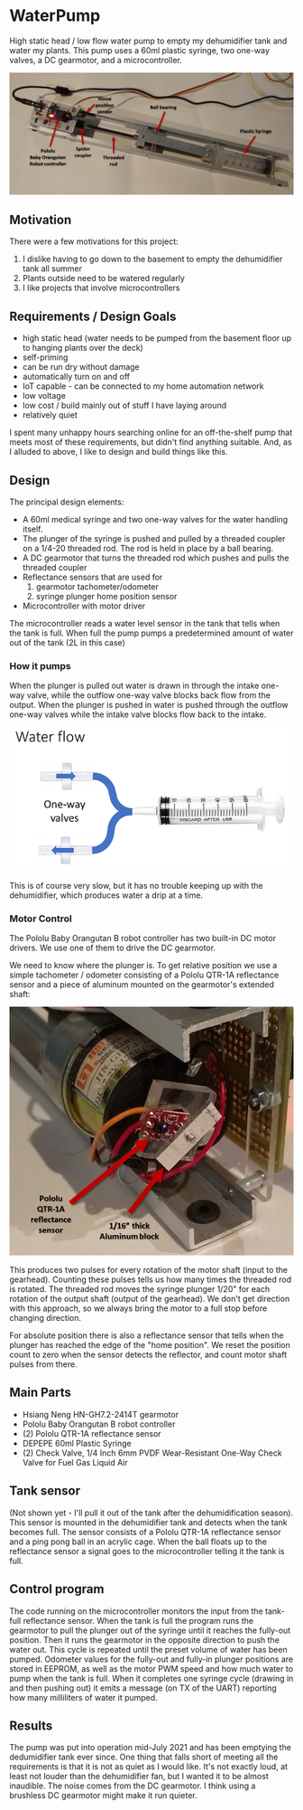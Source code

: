 # WaterPump
High static head / low flow water pump to empty my dehumidifier tank and water my plants.
This pump uses a 60ml plastic syringe, two one-way valves, a DC gearmotor, and a microcontroller.

![Water Pump](/images/WaterPumpFigure.png)
 
## Motivation
There were a few motivations for this project:
1. I dislike having to go down to the basement to empty the dehumidifier tank all summer
2. Plants outside need to be watered regularly
3. I like projects that involve microcontrollers

## Requirements / Design Goals
* high static head (water needs to be pumped from the basement floor up to hanging plants over the deck)
* self-priming
* can be run dry without damage
* automatically turn on and off
* IoT capable - can be connected to my home automation network
* low voltage
* low cost / build mainly out of stuff I have laying around
* relatively quiet

I spent many unhappy hours searching online for an off-the-shelf pump that meets most of these requirements, but didn't find anything suitable. And, as I alluded to above, I like to design and build things like this.

## Design
The principal design elements:
* A 60ml medical syringe and two one-way valves for the water handling itself.
* The plunger of the syringe is pushed and pulled by a threaded coupler on a 1/4-20 threaded rod. The rod is held in place by a ball bearing.
* A DC gearmotor that turns the threaded rod which pushes and pulls the threaded coupler
* Reflectance sensors that are used for
   1. gearmotor tachometer/odometer
   2. syringe plunger home position sensor
* Microcontroller with motor driver

The microcontroller reads a water level sensor in the tank that tells when the tank is full. When full the pump pumps a predetermined amount of water out of the tank (2L in this case)

### How it pumps
When the plunger is pulled out water is drawn in through the intake one-way valve, while the outflow one-way valve blocks back flow from the output. When the plunger is pushed in water is pushed through the outflow one-way valves while the intake valve blocks flow back to the intake.

![Water Flow](/images/WaterFlow.png)

This is of course very slow, but it has no trouble keeping up with the dehumidifier, which produces water a drip at a time.

### Motor Control
The Pololu Baby Orangutan B robot controller has two built-in DC motor drivers. We use one of them to drive the DC gearmotor.

We need to know where the plunger is. To get relative position we use a simple tachometer / odometer consisting of a Pololu QTR-1A reflectance sensor and a piece of aluminum mounted on the gearmotor's extended shaft:

![Tachometer / Odometer](/images/TachometerOdometer.png)

This produces two pulses for every rotation of the motor shaft (input to the gearhead). Counting these pulses tells us how many times the threaded rod is rotated. The threaded rod moves the syringe plunger 1/20" for each rotation of the output shaft (output of the gearhead). We don't get direction with this approach, so we always bring the motor to a full stop before changing direction.

For absolute position there is also a reflectance sensor that tells when the plunger has reached the edge of the "home position". We reset the position count to zero when the sensor detects the reflector, and count motor shaft pulses from there.

## Main Parts
* Hsiang Neng HN-GH7.2-2414T gearmotor
* Pololu Baby Orangutan B robot controller
* (2) Pololu QTR-1A reflectance sensor
* DEPEPE 60ml Plastic Syringe
* (2) Check Valve, 1/4 Inch 6mm PVDF Wear-Resistant One-Way Check Valve for Fuel Gas Liquid Air

## Tank sensor
(Not shown yet - I'll pull it out of the tank after the dehumidification season).
This sensor is mounted in the dehumidifier tank and detects when the tank becomes full.
The sensor consists of a Pololu QTR-1A reflectance sensor and a ping pong ball in an acrylic cage.
When the ball floats up to the reflectance sensor a signal goes to the microcontroller telling it the tank is full.

## Control program
The code running on the microcontroller monitors the input from the tank-full reflectance sensor. When the tank is full the program
runs the gearmotor to pull the plunger out of the syringe until it reaches the fully-out position. Then it runs the gearmotor in
the opposite direction to push the water out. This cycle is repeated until the preset volume of water has been pumped.
Odometer values for the fully-out and fully-in plunger positions are stored in EEPROM, as well as the motor PWM speed and how much water to pump when the tank is full.
When it completes one syringe cycle (drawing in and then pushing out) it emits a message (on TX of the UART) reporting how many milliliters of water it pumped.

## Results
The pump was put into operation mid-July 2021 and has been emptying the dedumidifier tank ever since.
One thing that falls short of meeting all the requirements is that it is not as quiet as I would like. It's not exactly loud, at least not louder than the dehumidifier fan, but I wanted it to be almost inaudible.
The noise comes from the DC gearmotor. I think using a brushless DC gearmotor might make it run quieter.

